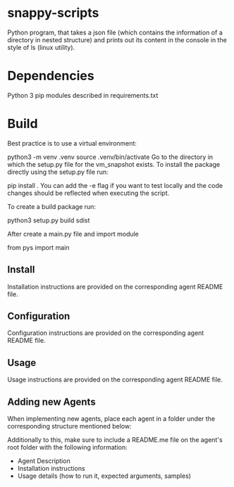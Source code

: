 # snappy-scripts
Python program, that takes a json file (which contains the information
of a directory in nested structure) and prints out its content in the console in
the style of ls (linux utility).

# Dependencies
Python 3
pip modules described in requirements.txt

# Build
Best practice is to use a virtual environment:

python3 -m venv .venv
source .venv/bin/activate
Go to the directory in which the setup.py file for the vm_snapshot exists.
To install the package directly using the setup.py file run:

pip install .
You can add the -e flag if you want to test locally and the code changes should be reflected when executing the script.

To create a build package run:

python3 setup.py build sdist

After create a main.py file and import module

from pys import main

## Install
Installation instructions are provided on the corresponding agent README file.

## Configuration
Configuration instructions are provided on the corresponding agent README file.

## Usage
Usage instructions are provided on the corresponding agent README file.

## Adding new Agents
When implementing new agents, place each agent in a folder under the corresponding structure mentioned below:


Additionally to this, make sure to include a README.me file on the agent's root folder with the following information:
- Agent Description
- Installation instructions
- Usage details (how to run it, expected arguments, samples)
